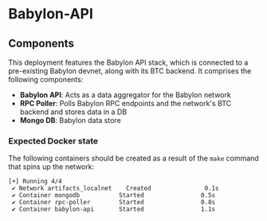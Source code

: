 # Babylon-API

## Components

This deployment features the Babylon API stack, which is connected to a pre-existing Babylon devnet, along with its BTC backend. It comprises the following components:

- **Babylon API**: Acts as a data aggregator for the Babylon network
- **RPC Poller**: Polls Babylon RPC endpoints and the network's BTC backend and stores data in a DB
- **Mongo DB**: Babylon data store

### Expected Docker state

The following containers should be created as a result of the `make` command
that spins up the network:

```shell
[+] Running 4/4
 ✔ Network artifacts_localnet    Created               0.1s
 ✔ Container mongodb           Started                0.5s
 ✔ Container rpc-poller        Started                0.8s
 ✔ Container babylon-api       Started                1.1s
```
